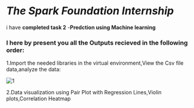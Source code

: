 # *The Spark Foundation Internship*


i have  **completed task 2** -**Predction using Machine learning**

### I here by present you all the **Outputs** recieved in the following order:

1.Import the needed libraries in the virtual environment,View the Csv file data,analyze the data:

![1](https://github.com/RaghavAP369/Unsupervised-ML--1/assets/139637644/9d683663-bfcc-4ecc-a311-251f5074024c)

2.Data visualization using Pair Plot with Regression Lines,Violin plots,Correlation Heatmap

